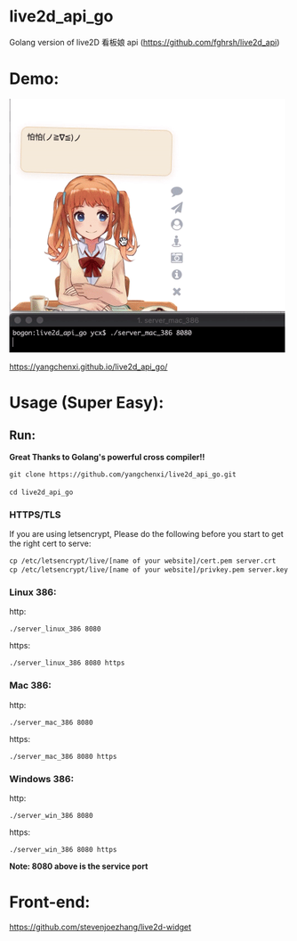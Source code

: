 # live2d_api_go
Golang version of live2D 看板娘 api (https://github.com/fghrsh/live2d_api)

# Demo:

![](./demo.gif)

https://yangchenxi.github.io/live2d_api_go/

# Usage (Super Easy):


## Run:

**Great Thanks to Golang's powerful cross compiler!!**

```shell
git clone https://github.com/yangchenxi/live2d_api_go.git 

cd live2d_api_go 
```
### HTTPS/TLS

If you are using letsencrypt, Please do the following before you start to get the right cert to serve:

```shell
cp /etc/letsencrypt/live/[name of your website]/cert.pem server.crt
cp /etc/letsencrypt/live/[name of your website]/privkey.pem server.key
 ```

### Linux 386:

http:
```shell
./server_linux_386 8080
```

https:
```shell
./server_linux_386 8080 https
```

### Mac 386:

http:
```shell
./server_mac_386 8080
```

https:
```shell
./server_mac_386 8080 https
```

### Windows 386:

http:
```shell
./server_win_386 8080
```

https:
```shell
./server_win_386 8080 https
```

**Note: 8080 above is the service port**


# Front-end:

https://github.com/stevenjoezhang/live2d-widget
